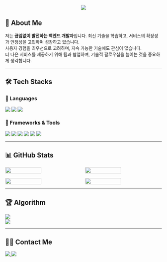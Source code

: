 <p align="center">
    <img src="https://readme-typing-svg.demolab.com?font=JetBrains+Mono&weight=700&size=26&pause=500&color=1E3A5F&center=true&vCenter=true&width=650&lines=Welcome+to+YAEJIN's+GITHUB!+🚀;+Backend+Developer+%7C+DevOps+Engineer+💡;+Keep+Learning,+Keep+Building!+">
</p>

## 🌱 About Me  
저는 **끊임없이 발전하는 백엔드 개발자**입니다. 
최신 기술을 학습하고, 서비스의 확장성과 안정성을 고민하며 성장하고 있습니다.  
사용자 경험을 최우선으로 고려하며, 지속 가능한 기술에도 관심이 많습니다.  
더 나은 서비스를 제공하기 위해 팀과 협업하며, 기술적 팔로우십을 높이는 것을 중요하게 생각합니다.  

---

## 🛠️ Tech Stacks  
### 🔹 Languages  
<p align="left">
    <img src="https://img.shields.io/badge/C-00599C?style=for-the-badge&logo=C&logoColor=white">
    <img src="https://img.shields.io/badge/Java-007396?style=for-the-badge&logo=Java&logoColor=white">
    <img src="https://img.shields.io/badge/Javascript-F7DF1E?style=for-the-badge&logo=Javascript&logoColor=white">
</p>

### 🔹 Frameworks & Tools  
<p align="left">
    <img src="https://img.shields.io/badge/Spring Boot-6DB33F?style=for-the-badge&logo=Spring Boot&logoColor=white">
    <img src="https://img.shields.io/badge/Spring-6DB33F?style=for-the-badge&logo=Spring&logoColor=white">
    <img src="https://img.shields.io/badge/Node.js-339933?style=for-the-badge&logo=Node.js&logoColor=white">
    <img src="https://img.shields.io/badge/Docker-2496ED?style=for-the-badge&logo=Docker&logoColor=white">
    <img src="https://img.shields.io/badge/Amazon AWS-232F3E?style=for-the-badge&logo=Amazon AWS&logoColor=white">
    <img src="https://img.shields.io/badge/Linux-0078D6?style=for-the-badge&logo=Linux&logoColor=white">
</p>

---

## 📊 GitHub Stats  
<div align="left" style="display: flex; flex-wrap: wrap; gap: 15px;">
    <img src="https://github-readme-stats.vercel.app/api?username=moonyaejin&show_icons=true&theme=transparent&hide_border=true" width="48%">
    <img src="https://github-readme-stats.vercel.app/api/top-langs/?username=moonyaejin&layout=compact&hide=css,html&langs_count=6&theme=transparent&hide_border=true" width="48%">
    <img src="https://github-profile-summary-cards.vercel.app/api/cards/stats?username=moonyaejin&theme=transparent" width="48%">
    <img src="https://github-readme-streak-stats.herokuapp.com/?user=moonyaejin&theme=transparent&hide_border=true" width="48%">
</div>

---

## 🏆 Algorithm  
<p align="left">
    <img src="http://mazassumnida.wtf/api/generate_badge?boj=xaexix"><br>
    <img src="http://mazassumnida.wtf/api/mini/generate_badge?boj=xaexix">
</p>

---

## 🧑‍💻 Contact Me  
<p align="left">
    <a href="YOUR_NOTION_LINK">
        <img src="https://img.shields.io/badge/Notion-000000?style=for-the-badge&logo=Notion&logoColor=white">
    </a>
    <a href="mailto:i0209i80@gmail.com">
        <img src="https://img.shields.io/badge/Gmail-EA4335?style=for-the-badge&logo=Gmail&logoColor=white">
    </a>
</p>

